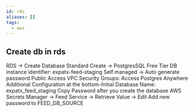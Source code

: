 ```yaml
---
id: rds
aliases: []
tags:
  - aws
---
```


## Create db in rds
RDS -> Create Database
Standard Create -> PostgresSQL
Free Tier
DB instance identifier: expatx-feed-staging
Self managed -> Auto generate password
Public Access
VPC Security Groups: Access Postgres Anywhere
Additional Configuration at the bottom-Initial Database Name: expatx_feed_staging
Copy Password after you create the database
AWS Secrets Manager -> Feed Service -> Retrieve Value -> Edit
Add new password to FEED_DB_SOURCE


